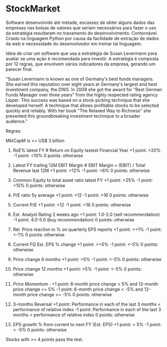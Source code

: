 # StockMarket

Software desenvolvido até metade, escassez de obter alguns dados das empresas nas bolsas de valores que seriam necessários para fazer o uso da estratégia resultaram no travamento do desenvolvimento. Contornável. Criado na linguagem Python por causa da facilidade de extração de dados da web e necessidade do desenvolvedor em treinar tal linguagem.

Ideia de criar um software que usa a estratégia de Susan Levermann para avaliar se uma ação é recomendada para investir. A estratégia é composta por 12 regras, que envolvem vários indicadores da empresa, gerando um parecer final.

"Susan Levermann is known as one of Germany's best funds managers. She earned this reputation over eight years at Germany's largest and best investment company, the DWS. In 2008 she got the award for "Best German Funds Manager over three years" from the highly respected rating agency Lipper.
This success was based on a stock-picking technique that she developed herself. A technique that allows profitable stocks to be selected quickly and reliably. With her book "The Relaxed Way to Richness" she presented this groundbreaking investment technique to a broader audience."

Regras:

MktCapM is >= US$ 3 billion

1. RoE% latest FY                                                  # Return on Equity lastest Financial Year
+1 point: >20%
-1 point: <10%
0 points: otherwise

2. Latest FY trailing 12M EBIT Margin                              # EBIT Margin = (EBIT) / Total Revenue last 12M
+1 point: >12%
-1 point: <6%
0 points: otherwise

3. Common Equity to total asset ratio latest FY 
+1 point: >25%
-1 point: <15%
0 points: otherwise

4. P/E ratio 5y average
+1 point: <12
-1 point: >16
0 points: otherwise

5. Current P/E
+1 point: <12
-1 point: >16
0 points: otherwise

6. Est. Analyst Rating 2 weeks ago
+1 point: 1.0-2.0 (sell recommendation)
-1 point: 4.0-5.0 (buy recommendation)
0 points: otherwise

7. Rel. Price reaction in % on quarterly EPS reports
+1 point: >+1%
-1 point: <-1%
0 points: otherwise

8. Current FQ Est. EPS % change
+1 point: >+5%
-1 point: <-5%
0 points: otherwise

9. Price change 6 months
+1 point: >5%
-1 point: <-5%
0 points: otherwise

10. Price change 12 months
+1 point: >5%
-1 point: <-5%
0 points: otherwise

11. Price Momentum :
+1 point: 6-month price change > 5% and 12-month price change <= 5%
-1 point: 6-month price change < -5% and 12-month price change >= -5%
0 points: otherwise

12. 3-months Reversal 
+1 point: Performance in each of the last 3 months < performance of relative index
-1 point: Performance in each of the last 3 months > performance of relative index
0 points: otherwise 

13. EPS growth % from current to next FY (Est. EPS)
+1 point: > 5%
-1 point: < -5%
0 points: otherwise


Stocks with >= 4 points pass the test.


